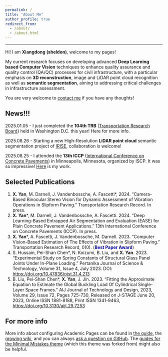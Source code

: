 ```yaml
---
permalink: /
title: "About Me"
author_profile: true
redirect_from: 
  - /about/
  - /about.html
---
```


------
Hi! I am **Xiangdong (sheldon)**, welcome to my pages!

My current research focuses on developing advanced **Deep Learning based Computer Vision** techniques to enhance quality assurance and quality control (QA/QC) processes for civil infrastructure, with a particular emphasis on **3D reconstruction**, image and LiDAR point cloud recognition as well as **semantic segmentation**, aiming to addressing critical challenges in infrastructure assessment. 

You are very welcome to [contact me](xiy144@pitt.edu) if you have any thoughts!


News!!!
------
2025.01.05 - I just completed the **104th TRB** ([Transportation Research Board](https://trb-annual-meeting.nationalacademies.org/)) held in Washington D.C. this year! Here for more info.

2025.08.26 - Starting a new High-Resolution **LiDAR point cloud** semantic segmentation project of [IRISE](https://www.engineering.pitt.edu/subsites/consortiums/irise/research/active-projects/), collaboration is welcome!

2025.08.25 - I attended the **13th ICCP** ([International Conference on Concrete Pavements](https://13thiccp.concretepavements.org/)) in Minneapolis, Minnesota, organized by ISCP. It was so impressive! [Here](https://13thiccp.concretepavements.org/workshops/deep-learning-based-entrapped-air-segmentation-and-evaluation-ease-for-plain-concrete-pavement-applications/) is my work.


Selected Publications
------
1.	**X. Yan**, M. Darnell, J. Vandenbossche, A. Fascetti*, 2024. “Camera-Based Binocular Stereo Vision for Dynamic Assessment of Vibration Operations in Slipform Paving.” Transportation Research Record. In press.
2.	**X. Yan***, M. Darnell, J. Vandenbossche, A. Fascetti. 2024. “Deep Learning-Based Entrapped Air Segmentation and Evaluation (EASE) for Plain Concrete Pavement Applications.” 13th International Conference on Concrete Pavements (ICCP). In press.
3.	**X. Yan***, A. Fascetti, J. Vandenbossche, M. Darnell. 2023. “Computer Vision-Based Estimation of The Effects of Vibration in Slipform Paving.” Transportation Research Record, 0(0). (<span style="color:blue">**Best Paper Award**</span>)
4.	S. Hussain, Pei-Shan Chen*, N. Koizumi, B. Liu, and **X. Yan**. 2023. “Experimental Study on Spring Constants of Structural Glass Panel Joints Under In-Plane Loading.” Pertanika Journal of Science & Technology, Volume 31, Issue 4, July 2023. DOI: https://doi.org/10.47836/pjst.31.4.213
5.	B. Liu, Pei-Shan Chen*, **X. Yan**, J. Jin. 2023. “Fitting the Approximate Equation to Estimate the Global Buckling Load Of Cylindrical Single-Layer Space Frames.” AIJ Journal of Technology and Design, 2023, Volume 29, Issue 72, Pages 725-730, Released on J-STAGE June 20, 2023, Online ISSN 1881-8188, Print ISSN 1341-9463, https://doi.org/10.3130/aijt.29.7253


For more info
------
More info about configuring Academic Pages can be found in [the guide](https://academicpages.github.io/markdown/), the [growing wiki](https://github.com/academicpages/academicpages.github.io/wiki), and you can always [ask a question on GitHub](https://github.com/academicpages/academicpages.github.io/discussions). The [guides for the Minimal Mistakes theme](https://mmistakes.github.io/minimal-mistakes/docs/configuration/) (which this theme was forked from) might also be helpful.
